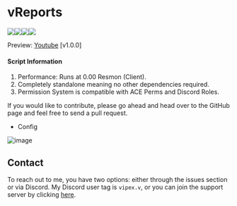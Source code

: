 # vReports

![](https://img.shields.io/github/downloads/vipexv/vReports/total?logo=github)![](https://img.shields.io/github/downloads/vipexv/vReports/latest/total?logo=github)![](https://img.shields.io/github/contributors/vipexv/vReports?logo=github)![](https://img.shields.io/github/v/release/vipexv/vReports?logo=github) 

Preview: [Youtube](https://youtu.be/tS6bMQRCiS8) [v1.0.0]

#### **Script Information**
1. Performance: Runs at 0.00 Resmon (Client).
2. Completely standalone meaning no other dependencies required.
3. Permission System is compatible with ACE Perms and Discord Roles.

If you would like to contribute, please go ahead and head over to the GitHub page and feel free to send a pull request.

* Config
  
![image](https://github.com/vipexv/vReports/assets/101529155/e637db20-cb03-42c6-bef6-defe737339ee)

## Contact

To reach out to me, you have two options: either through the issues section or via Discord. My Discord user tag is `vipex.v`, or you can join the support server by clicking [here](https://discord.gg/QZgyyBkUkp).
